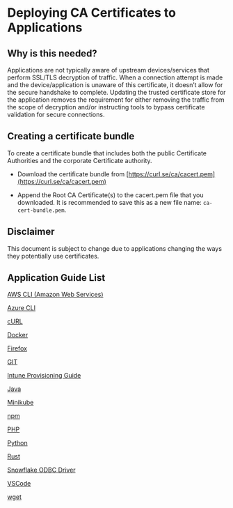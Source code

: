 # Deploying CA Certificates to Applications

## Why is this needed? 
Applications are not typically aware of upstream devices/services that perform SSL/TLS decryption of traffic. When a connection attempt is made and the device/application is unaware of this certificate, it doesn’t allow for the secure handshake to complete.  Updating the trusted certificate store for the application removes the requirement for either removing the traffic from the scope of decryption and/or instructing tools to bypass certificate validation for secure connections.

## Creating a certificate bundle

To create a certificate bundle that includes both the public Certificate Authorities and the corporate Certificate authority. 

* Download the certificate bundle from [https://curl.se/ca/cacert.pem](https://curl.se/ca/cacert.pem) 

* Append the Root CA Certificate(s) to the cacert.pem file that you downloaded. It is recommended to save this as a new file name: ```ca-cert-bundle.pem```. 

## Disclaimer
This document is subject to change due to applications changing the ways they potentially use certificates.

## Application Guide List
[AWS CLI (Amazon Web Services)](applications/AWS/AWSCLI.md)

[Azure CLI](applications/AzureCLI/AzureCLI.md)

[cURL](applications/curl/curl.md)

[Docker](applications/docker/dockerfile.md)

[Firefox](applications/firefox/firefox.md)

[GIT](applications/main/git/git.md)

[Intune Provisioning Guide](https://learn.microsoft.com/en-us/intune/intune-service/protect/certificates-trusted-root)

[Java](applications/Java/Java.md)

[Minikube](https://minikube.sigs.k8s.io/docs/handbook/vpn_and_proxy/#x509-certificate-signed-by-unknown-authority)

[npm](applications/npm/npm.md)

[PHP](applications/php/php.md)

[Python](applications/python/python.md)

[Rust](applications/rust/rust.md)

[Snowflake ODBC Driver](applications/snowflake/snowflake.md)

[VSCode](applications/VSCode/VSCode.md)

[wget](https://github.com/xanatosj/certificate-trust-store/blob/main/wget/wget.md)
